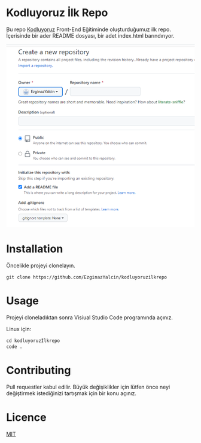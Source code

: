 # Kodluyoruz İlk Repo
Bu repo [Kodluyoruz](https://github.com/hakanyalcinkaya/kodluyoruz-frontend-101-egitimi) Front-End Eğitiminde oluşturduğumuz ilk repo. İçerisinde bir ader README dosyası, bir adet index.html barındırıyor.

![fotoğraf](https://github.com/EzginazYalcin/kodluyoruzilkrepo/blob/main/github.png)

# Installation 
Öncelikle projeyi clonelayın. 
``` 
git clone https://github.com/EzginazYalcin/kodluyoruzilkrepo 
```
# Usage 
Projeyi cloneladıktan sonra Visiual Studio Code programında açınız.

Linux için:

```
cd kodluyoruzİlkrepo
code .
```
# Contributing 

Pull requestler kabul edilir. Büyük değişiklikler için lütfen önce neyi değiştirmek istediğinizi tartışmak için bir konu açınız.

# Licence
[MIT](https://github.com/EzginazYalcin/kodluyoruzilkrepo/blob/main/LICENSE)